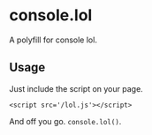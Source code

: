 # console.lol

A polyfill for console lol.

## Usage

Just include the script on your page.
````
<script src='/lol.js'></script>
````

And off you go. `console.lol()`.
